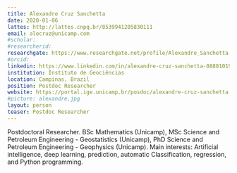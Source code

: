 ```yaml
---
title: Alexandre Cruz Sanchetta
date: 2020-01-06
lattes: http://lattes.cnpq.br/8539941205830111
email: alecruz@unicamp.com
#scholar:
#researcherid:
researchgate: https://www.researchgate.net/profile/Alexandre_Sanchetta
#orcid:
linkedin: https://www.linkedin.com/in/alexandre-cruz-sanchetta-088810198/
institution: Instituto de Geociências
location: Campinas, Brazil
position: Postdoc Researcher
website: https://portal.ige.unicamp.br/posdoc/alexandre-cruz-sanchetta
#picture: alexandre.jpg
layout: person
teaser: Postdoc Researcher
---
```


Postdoctoral Researcher. BSc Mathematics (Unicamp), MSc Science and Petroleum
Engineering - Geostatistics (Unicamp), PhD Science and Petroleum Engineering -
Geophysics (Unicamp). Main interests: Artificial intelligence, deep learning,
prediction, automatic Classification, regression, and Python programming.
